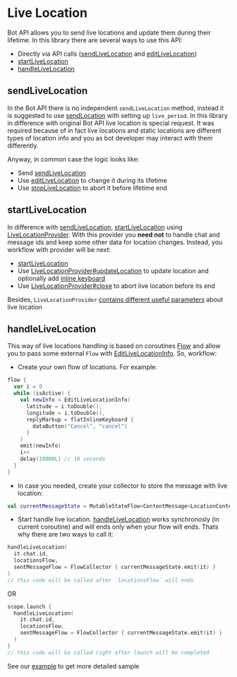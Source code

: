 # Live Location

Bot API allows you to send live locations and update them during their lifetime. In this library there are several ways to use this API:

* Directly via API calls ([sendLiveLocation](https://tgbotapi.inmo.dev/docs/dev.inmo.tgbotapi.extensions.api.send/send-live-location.html) and [editLiveLocation](https://tgbotapi.inmo.dev/docs/dev.inmo.tgbotapi.extensions.api.edit.location.live/edit-live-location.html))
* [startLiveLocation](https://tgbotapi.inmo.dev/docs/dev.inmo.tgbotapi.extensions.api/start-live-location.html)
* [handleLiveLocation](https://tgbotapi.inmo.dev/docs/dev.inmo.tgbotapi.extensions.api/handle-live-location.html)

## sendLiveLocation

In the Bot API there is no independent `sendLiveLocation` method, instead it is suggested to use [sendLocation](https://core.telegram.org/bots/api#sendlocation) with setting up `live_period`. In this library in difference with original Bot API live location is special request. It was required because of in fact live locations and static locations are different types of location info and you as bot developer may interact with them differently.

Anyway, in common case the logic looks like:

* Send [sendLiveLocation](https://tgbotapi.inmo.dev/docs/dev.inmo.tgbotapi.extensions.api.send/send-live-location.html)
* Use [editLiveLocation](https://tgbotapi.inmo.dev/docs/dev.inmo.tgbotapi.extensions.api.edit.location.live/edit-live-location.html) to change it during its lifetime
* Use [stopLiveLocation](https://tgbotapi.inmo.dev/docs/dev.inmo.tgbotapi.extensions.api.edit.location.live/stop-live-location.html) to abort it before lifetime end

## startLiveLocation

In difference with [sendLiveLocation](#sendLiveLocation), [startLiveLocation](https://tgbotapi.inmo.dev/docs/dev.inmo.tgbotapi.extensions.api/start-live-location.html) using [LiveLocationProvider](https://tgbotapi.inmo.dev/docs/dev.inmo.tgbotapi.extensions.api/-live-location-provider/index.html). With this provider you __need not__ to handle chat and message ids and keep some other data for location changes. Instead, you workflow with provider will be next:

* [startLiveLocation](https://tgbotapi.inmo.dev/docs/dev.inmo.tgbotapi.extensions.api/start-live-location.html)
* Use [LiveLocationProvider#updateLocation](https://tgbotapi.inmo.dev/docs/dev.inmo.tgbotapi.extensions.api/-live-location-provider/update-location.html) to update location and optionally add [inline keyboard](https://tgbotapi.inmo.dev/docs/dev.inmo.tgbotapi.types.buttons/-inline-keyboard-markup/index.html)
* Use [LiveLocationProvider#close](https://tgbotapi.inmo.dev/docs/dev.inmo.tgbotapi.extensions.api/-live-location-provider/close.html) to abort live location before its end

Besides, `LiveLocationProvider` [contains different useful parameters](https://tgbotapi.inmo.dev/docs/dev.inmo.tgbotapi.extensions.api/-live-location-provider/index.html#141178175%2FProperties) about live location

## handleLiveLocation

This way of live locations handling is based on coroutines [Flow](https://kotlinlang.org/api/kotlinx.coroutines/kotlinx-coroutines-core/kotlinx.coroutines.flow/-flow/) and allow you to pass some external `Flow` with [EditLiveLocationInfo](https://tgbotapi.inmo.dev/docs/dev.inmo.tgbotapi.extensions.api/-edit-live-location-info/index.html). So, workflow:

* Create your own flow of locations. For example:
```kotlin
flow {
  var i = 0
  while (isActive) {
    val newInfo = EditLiveLocationInfo(
      latitude = i.toDouble(),
      longitude = i.toDouble(),
      replyMarkup = flatInlineKeyboard {
        dataButton("Cancel", "cancel")
      }
    )
    emit(newInfo)
    i++
    delay(10000L) // 10 seconds
  }
}
```
* In case you needed, create your collector to store the message with live location:
```kotlin
val currentMessageState = MutableStateFlow<ContentMessage<LocationContent>?>(null)
```
* Start handle live location. [handleLiveLocation](https://tgbotapi.inmo.dev/docs/dev.inmo.tgbotapi.extensions.api/handle-live-location.html) works synchronosly (in current coroutine) and will ends only when your flow will ends. Thats why there are two ways to call it:
```kotlin
handleLiveLocation(
  it.chat.id,
  locationsFlow,
  sentMessageFlow = FlowCollector { currentMessageState.emit(it) }
)
// this code will be called after `locationsFlow` will ends
```
OR
```kotlin
scope.launch {
  handleLiveLocation(
    it.chat.id,
    locationsFlow,
    sentMessageFlow = FlowCollector { currentMessageState.emit(it) }
  )
}
// this code will be called right after launch will be completed
```

See our [example](https://github.com/InsanusMokrassar/TelegramBotAPI-examples/blob/master/LiveLocationsBot/src/main/kotlin/LiveLocationsBot.kt) to get more detailed sample